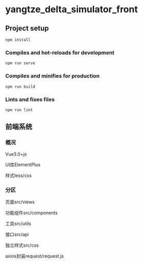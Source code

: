 # yangtze_delta_simulator_front

## Project setup
```
npm install
```

### Compiles and hot-reloads for development
```
npm run serve
```

### Compiles and minifies for production
```
npm run build
```

### Lints and fixes files
```
npm run lint
```

## 前端系统
### 概况
Vue3.0+js

UI库ElementPlus

样式less/css

### 分区
页面src/views

功能组件src/components

工具src/utils

接口src/api

独立样式src/css

axios封装request/request.js